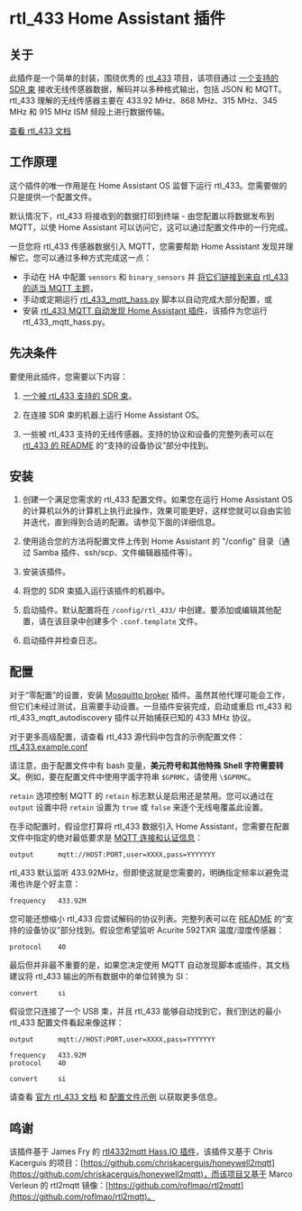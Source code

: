 # rtl_433 Home Assistant 插件

## 关于

此插件是一个简单的封装，围绕优秀的 [rtl_433](https://github.com/merbanan/rtl_433) 项目，该项目通过 [一个支持的 SDR 束](https://triq.org/rtl_433/HARDWARE.html) 接收无线传感器数据，解码并以多种格式输出，包括 JSON 和 MQTT。rtl_433 理解的无线传感器主要在 433.92 MHz、868 MHz、315 MHz、345 MHz 和 915 MHz ISM 频段上进行数据传输。

[查看 rtl_433 文档](https://triq.org/rtl_433)

## 工作原理

这个插件的唯一作用是在 Home Assistant OS 监督下运行 rtl_433。您需要做的只是提供一个配置文件。

默认情况下，rtl_433 将接收到的数据打印到终端 - 由您配置以将数据发布到 MQTT，以使 Home Assistant 可以访问它，这可以通过配置文件中的一行完成。

一旦您将 rtl_433 传感器数据引入 MQTT，您需要帮助 Home Assistant 发现并理解它。您可以通过多种方式完成这一点：

  * 手动在 HA 中配置 `sensors` 和 `binary_sensors` 并 [将它们链接到来自 rtl_433 的适当 MQTT 主题](https://www.home-assistant.io/integrations/sensor.mqtt/)，
  * 手动或定期运行 [rtl_433_mqtt_hass.py](https://github.com/merbanan/rtl_433/tree/master/examples/rtl_433_mqtt_hass.py) 脚本以自动完成大部分配置，或
  * 安装 [rtl_433 MQTT 自动发现 Home Assistant 插件](https://github.com/pbkhrv/rtl_433-hass-addons/tree/main/rtl_433_mqtt_autodiscovery)，该插件为您运行 rtl_433_mqtt_hass.py。

## 先决条件

要使用此插件，您需要以下内容：

 1. [一个被 rtl_433 支持的 SDR 束](https://triq.org/rtl_433/HARDWARE.html)。

 2. 在连接 SDR 束的机器上运行 Home Assistant OS。

 3. 一些被 rtl_433 支持的无线传感器。支持的协议和设备的完整列表可以在 [rtl_433 的 README](https://github.com/merbanan/rtl_433/blob/master/README.md) 的“支持的设备协议”部分中找到。

## 安装

 1. 创建一个满足您需求的 rtl_433 配置文件。如果您在运行 Home Assistant OS 的计算机以外的计算机上执行此操作，效果可能更好，这样您就可以自由实验并迭代，直到得到合适的配置。请参见下面的详细信息。

 2. 使用适合您的方法将配置文件上传到 Home Assistant 的 "/config" 目录（通过 Samba 插件、ssh/scp、文件编辑器插件等）。

 3. 安装该插件。

 5. 将您的 SDR 束插入运行该插件的机器中。

 5. 启动插件。默认配置将在 `/config/rtl_433/` 中创建。要添加或编辑其他配置，请在该目录中创建多个 `.conf.template` 文件。

 6. 启动插件并检查日志。

## 配置

对于“零配置”的设置，安装 [Mosquitto broker](https://github.com/home-assistant/addons/blob/master/mosquitto/DOCS.md) 插件。虽然其他代理可能会工作，但它们未经过测试，且需要手动设置。一旦插件安装完成，启动或重启 rtl_433 和 rtl_433_mqtt_autodiscovery 插件以开始捕获已知的 433 MHz 协议。

对于更多高级配置，请查看 rtl_433 源代码中包含的示例配置文件：[rtl_433.example.conf](https://github.com/merbanan/rtl_433/blob/master/conf/rtl_433.example.conf)

请注意，由于配置文件中有 bash 变量，**美元符号和其他特殊 Shell 字符需要转义**。例如，要在配置文件中使用字面字符串 `$GPRMC`，请使用 `\$GPRMC`。

`retain` 选项控制 MQTT 的 `retain` 标志默认是启用还是禁用。您可以通过在 `output` 设置中将 `retain` 设置为 `true` 或 `false` 来逐个无线电覆盖此设置。

在手动配置时，假设您打算将 rtl_433 数据引入 Home Assistant，您需要在配置文件中指定的绝对最低要求是 [MQTT 连接和认证信息](https://triq.org/rtl_433/OPERATION.html#mqtt-output)：

```
output      mqtt://HOST:PORT,user=XXXX,pass=YYYYYYY
```

rtl_433 默认监听 433.92MHz，但即使这就是您需要的，明确指定频率以避免混淆也许是个好主意：

```
frequency   433.92M
```

您可能还想缩小 rtl_433 应尝试解码的协议列表。完整列表可以在 [README](https://github.com/merbanan/rtl_433/blob/master/README.md) 的“支持的设备协议”部分找到。假设您希望监听 Acurite 592TXR 温度/湿度传感器：

```
protocol    40
```

最后但并非最不重要的是，如果您决定使用 MQTT 自动发现脚本或插件，其文档建议将 rtl_433 输出的所有数据中的单位转换为 SI：

```
convert     si
```

假设您只连接了一个 USB 束，并且 rtl_433 能够自动找到它，我们到达的最小 rtl_433 配置文件看起来像这样：

```
output      mqtt://HOST:PORT,user=XXXX,pass=YYYYYYY

frequency   433.92M
protocol    40

convert     si
```

请查看 [官方 rtl_433 文档](https://triq.org/rtl_433) 和 [配置文件示例](https://github.com/merbanan/rtl_433/tree/master/conf) 以获取更多信息。

## 鸣谢

该插件基于 James Fry 的 [rtl4332mqtt Hass.IO 插件](https://github.com/james-fry/hassio-addons/tree/master/rtl4332mqtt)，该插件又基于 Chris Kacerguis 的项目：[https://github.com/chriskacerguis/honeywell2mqtt](https://github.com/chriskacerguis/honeywell2mqtt)，而该项目又基于 Marco Verleun 的 rtl2mqtt 镜像：[https://github.com/roflmao/rtl2mqtt](https://github.com/roflmao/rtl2mqtt)。